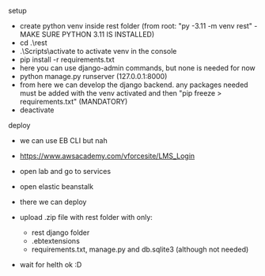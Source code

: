 setup

-   create python venv inside rest folder (from root: "py -3.11 -m venv rest" - MAKE SURE PYTHON 3.11 IS INSTALLED)
-   cd .\rest
-   .\Scripts\activate to activate venv in the console
-   pip install -r requirements.txt
-   here you can use django-admin commands, but none is needed for now
-   python manage.py runserver (127.0.0.1:8000)
-   from here we can develop the django backend. any packages needed must be added with the venv activated and then "pip freeze > requirements.txt" (MANDATORY)
-   deactivate

deploy

-   we can use EB CLI but nah
-   https://www.awsacademy.com/vforcesite/LMS_Login
-   open lab and go to services
-   open elastic beanstalk
-   there we can deploy

-   upload .zip file with rest folder with only:

    -   rest django folder
    -   .ebtextensions
    -   requirements.txt, manage.py and db.sqlite3 (although not needed)

-   wait for helth ok :D

